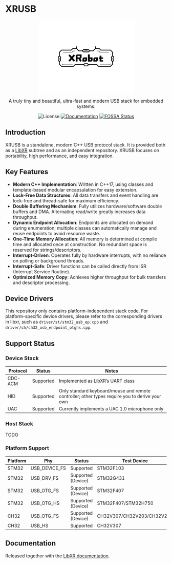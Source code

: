 # XRUSB

<div align="center">

<img src="https://github.com/Jiu-xiao/LibXR_CppCodeGenerator/raw/main/imgs/XRobot.jpeg" width="300">

A truly tiny and beautiful, ultra-fast and modern USB stack for embedded systems.

![License](https://img.shields.io/badge/license-Apache--2.0-blue)
[![Documentation](https://img.shields.io/badge/docs-online-brightgreen)](https://jiu-xiao.github.io/libxr/)
[![FOSSA Status](https://app.fossa.com/api/projects/git%2Bgithub.com%2FJiu-xiao%2Flibxr.svg?type=shield)](https://app.fossa.com/projects/git%2Bgithub.com%2FJiu-xiao%2Flibxr?ref=badge_shield)

</div>

## Introduction

XRUSB is a standalone, modern C++ USB protocol stack. It is provided both as a [LibXR](https://github.com/Jiu-xiao/libxr) subtree and as an independent repository. XRUSB focuses on portability, high performance, and easy integration.

## Key Features

* **Modern C++ Implementation**: Written in C++17, using classes and template-based modular encapsulation for easy extension.
* **Lock-Free Data Structures**: All data transfers and event handling are lock-free and thread-safe for maximum efficiency.
* **Double Buffering Mechanism**: Fully utilizes hardware/software double buffers and DMA. Alternating read/write greatly increases data throughput.
* **Dynamic Endpoint Allocation**: Endpoints are allocated on demand during enumeration; multiple classes can automatically manage and reuse endpoints to avoid resource waste.
* **One-Time Memory Allocation**: All memory is determined at compile time and allocated once at construction. No redundant space is reserved for strings/descriptors.
* **Interrupt-Driven**: Operates fully by hardware interrupts, with no reliance on polling or background threads.
* **Interrupt-Safe**: Driver functions can be called directly from ISR (Interrupt Service Routine).
* **Optimized Memory Copy**: Achieves higher throughput for bulk transfers and descriptor processing.

## Device Drivers

This repository only contains platform-independent stack code. For platform-specific device drivers, please refer to the corresponding drivers in libxr, such as `driver/st/stm32_usb_ep.cpp` and `driver/ch/ch32_usb_endpoint_otghs.cpp`.

## Support Status

### Device Stack

| Protocol | Status    | Notes                                                                                          |
| -------- | --------- | ---------------------------------------------------------------------------------------------- |
| CDC-ACM  | Supported | Implemented as LibXR’s UART class                                                              |
| HID      | Supported | Only standard keyboard/mouse and remote controller; other types require you to derive your own |
| UAC      | Supported | Currently implements a UAC 1.0 microphone only                                                 |

### Host Stack

TODO

### Platform Support

| Platform | Phy           | Status             | Test Device                |
| -------- | ------------- | ------------------ | -------------------------- |
| STM32    | USB_DEVICE_FS | Supported          | STM32F103                  |
| STM32    | USB_DRV_FS    | Supported (Device) | STM32G431                  |
| STM32    | USB_OTG_FS    | Supported (Device) | STM32F407                  |
| STM32    | USB_OTG_HS    | Supported (Device) | STM32F407/STM32H750        |
| CH32     | USB_OTG_FS    | Supported (Device) | CH32V307/CH32V203/CH32V208 |
| CH32     | USB_HS        | Supported          | CH32V307                   |

## Documentation

Released together with the [LibXR documentation](https://xrobot-org.github.io/en/docs/xrusb).
